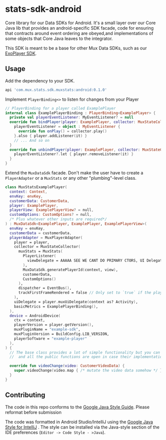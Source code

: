# stats-sdk-android

Core library for our Data SDKs for Android. It's a small layer over our Core Java lib that provides
an android-specific SDK facade, code for ensuring that contracts around event ordering are
obeyed,and implementations of some objects that Core Java leaves to the integrator.

This SDK is meant to be a base for other Mux Data SDKs, such as
our [ExoPlayer SDK](https://github.com/muxinc/mux-stats-sdk-exoplayer).

## Usage

Add the dependency to your SDK.

```groovy
api 'com.mux.stats.sdk.muxstats:android:0.1.0'
```

Implement `PlayerBinding<>` to listen for changes from your Player

```kotlin
// PlayerBinding for a player called ExamplePlayer
internal class ExamplePlayerBinding : PlayerBinding<ExamplePlayer> {
  private val playerEventListener: MyEventListener? = null
  override fun bindPlayer(player: ExamplePlayer, collector: MuxStateCollector) {
    playerEventListener = object : MyEventListener {
      override fun onPlay() = collector.play()
    }.also { player.addListener(it) }
    // ... And so on
  }
  override fun unbindPlayer(player: ExamplePlayer, collector: MuxStateCollector) {
    playerEventListener?.let { player.removeListener(it) }
  }
}
```

Extend the `MuxDataSdk` facade. Don't make the user have to create a `PlayerAdapter` or a `MuxStats`
or any other "plumbing"-level class.

```kotlin
class MuxStatsExamplePlayer(
  context: Context,
  envKey: envKey,
  customerData: CustomerData,
  player: ExamplePlayer,
  playerView: ExamplePlayerView? = null,
  customOptions: CustomOptions? = null,
  /* Plus whatever other inputs are required*/
) : MuxDataSdk<ExamplePlayer, ExamplePlayer, ExamplePlayerView>(
  envKey = envKey,
  customerData = customerData,
  playerAdapter = MuxPlayerAdapter(
    player = player,
    collector = MuxStateCollector(
      muxStats = MuxStats(
        PlayerListener(
          viewDelegate = AAAAA SEE WE CANT DO PRIMARY CTORS, UI Delegate is now needed in 2 places here
        ),
        MuxDataSdk.generatePlayerId(context, view),
        customerData,
        CustomOptions()
      ),
      dispatcher = EventBus(),
      trackFirstFrameRendered = false // Only set to `true` if the player can give this info!
    ),
    uiDelegate = player.muxUiDelegate(context as? Activity),
    basicMetrics = ExamplePlayerBinding(),
  ),
  device = AndroidDevice(
    ctx = context,
    playerVersion = player.getVersion(),
    muxPluginName = "example-sdk",
    muxPluginVersion = BuildConfig.LIB_VERSION,
    playerSoftware = "example-player"
  ),
) {
  // The base class provides a lot of simple functionality but you can add additional capabilities,
  //  and all the public functions are open in case their implementation doesn't work for your SDK

  override fun videoChange(video: CustomerVideoData) {
    super.videoChange(video.map { /* mutate the video data somehow */ })
  }
}
```

## Contributing

The code in this repo conforms to
the [Google Java Style Guide](https://google.github.io/styleguide/javaguide.html). Please reformat
before submission

The code was formatted in Android Studio/IntelliJ using
the [Google Java Style for IntelliJ](https://github.com/google/styleguide/blob/gh-pages/intellij-java-google-style.xml)
. The style can be installed via the Java-style section of the IDE
preferences (`Editor -> Code Style - >Java`).
